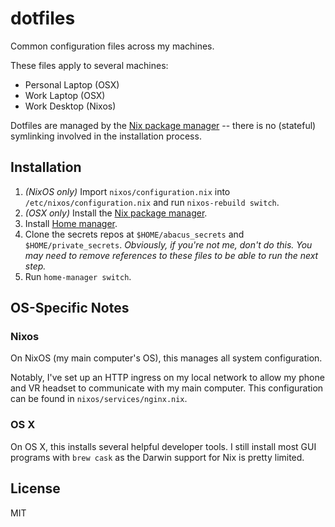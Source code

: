 # dotfiles

Common configuration files across my machines.

These files apply to several machines:
- Personal Laptop (OSX)
- Work Laptop (OSX)
- Work Desktop (Nixos)

Dotfiles are managed by the [Nix package manager](https://nixos.org/nix/) -- there is no (stateful) symlinking involved in the installation process.

## Installation

1. *(NixOS only)* Import `nixos/configuration.nix` into `/etc/nixos/configuration.nix` and run `nixos-rebuild switch`.
2. *(OSX only)* Install the [Nix package manager](https://nixos.org/nix/).
3. Install [Home manager](https://github.com/rycee/home-manager).
4. Clone the secrets repos at `$HOME/abacus_secrets` and `$HOME/private_secrets`. *Obviously, if you're not me, don't do this. You may need to remove references to these files to be able to run the next step.*
5. Run `home-manager switch`.

## OS-Specific Notes

### Nixos

On NixOS (my main computer's OS), this manages all system configuration.

Notably, I've set up an HTTP ingress on my local network to allow my phone and VR headset to communicate with my main computer. This configuration can be found in `nixos/services/nginx.nix`.

### OS X

On OS X, this installs several helpful developer tools. I still install most GUI programs with `brew cask` as the Darwin support for Nix is pretty limited.

## License

MIT
